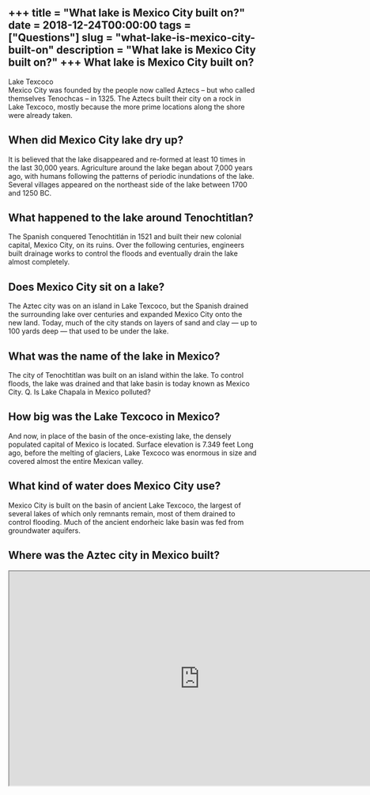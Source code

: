 +++
title = "What lake is Mexico City built on?"
date = 2018-12-24T00:00:00
tags = ["Questions"]
slug = "what-lake-is-mexico-city-built-on"
description = "What lake is Mexico City built on?"
+++
What lake is Mexico City built on?
----------------------------------

Lake Texcoco  
Mexico City was founded by the people now called Aztecs – but who called themselves Tenochcas – in 1325. The Aztecs built their city on a rock in Lake Texcoco, mostly because the more prime locations along the shore were already taken.

When did Mexico City lake dry up?
---------------------------------

It is believed that the lake disappeared and re-formed at least 10 times in the last 30,000 years. Agriculture around the lake began about 7,000 years ago, with humans following the patterns of periodic inundations of the lake. Several villages appeared on the northeast side of the lake between 1700 and 1250 BC.

What happened to the lake around Tenochtitlan?
----------------------------------------------

The Spanish conquered Tenochtitlán in 1521 and built their new colonial capital, Mexico City, on its ruins. Over the following centuries, engineers built drainage works to control the floods and eventually drain the lake almost completely.

Does Mexico City sit on a lake?
-------------------------------

The Aztec city was on an island in Lake Texcoco, but the Spanish drained the surrounding lake over centuries and expanded Mexico City onto the new land. Today, much of the city stands on layers of sand and clay — up to 100 yards deep — that used to be under the lake.

What was the name of the lake in Mexico?
----------------------------------------

The city of Tenochtitlan was built on an island within the lake. To control floods, the lake was drained and that lake basin is today known as Mexico City. Q. Is Lake Chapala in Mexico polluted?

How big was the Lake Texcoco in Mexico?
---------------------------------------

And now, in place of the basin of the once-existing lake, the densely populated capital of Mexico is located. Surface elevation is 7.349 feet Long ago, before the melting of glaciers, Lake Texcoco was enormous in size and covered almost the entire Mexican valley.

What kind of water does Mexico City use?
----------------------------------------

Mexico City is built on the basin of ancient Lake Texcoco, the largest of several lakes of which only remnants remain, most of them drained to control flooding. Much of the ancient endorheic lake basin was fed from groundwater aquifers.

Where was the Aztec city in Mexico built?
-----------------------------------------

<iframe allow="accelerometer; autoplay; clipboard-write; encrypted-media; gyroscope; picture-in-picture" allowfullscreen="" class="__youtube_prefs__  epyt-is-override  no-lazyload" data-no-lazy="1" data-origheight="433" data-origwidth="770" data-skipgform_ajax_framebjll="" height="433" id="_ytid_63233" loading="lazy" src="https://www.youtube.com/embed/fmHVqb6t__8?enablejsapi=1&autoplay=0&cc_load_policy=0&cc_lang_pref=&iv_load_policy=1&loop=0&modestbranding=0&rel=1&fs=1&playsinline=0&autohide=2&theme=dark&color=red&controls=1&" title="YouTube player" width="770"></iframe>